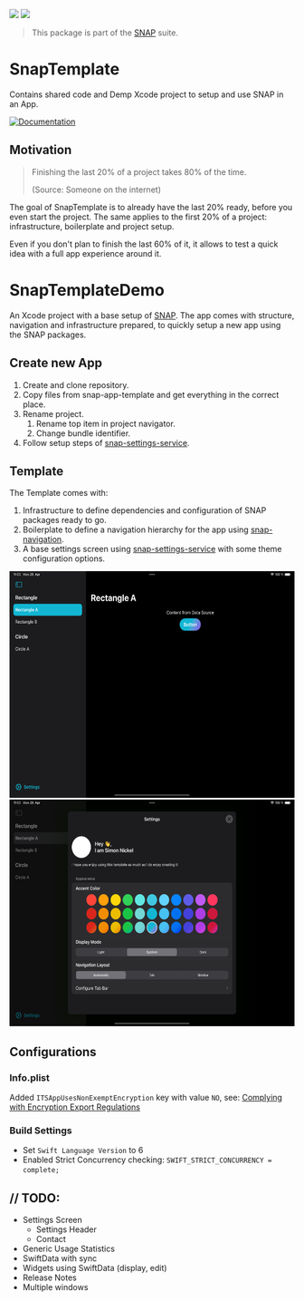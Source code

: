 <!-- Copy badges from SPI -->
[![](https://img.shields.io/endpoint?url=https%3A%2F%2Fswiftpackageindex.com%2Fapi%2Fpackages%2Fsimonnickel%2Fsnap-template%2Fbadge%3Ftype%3Dplatforms)](https://swiftpackageindex.com/simonnickel/snap-template)
[![](https://img.shields.io/endpoint?url=https%3A%2F%2Fswiftpackageindex.com%2Fapi%2Fpackages%2Fsimonnickel%2Fsnap-template%2Fbadge%3Ftype%3Dswift-versions)](https://swiftpackageindex.com/simonnickel/snap-template) 

> This package is part of the [SNAP](https://github.com/simonnickel/snap) suite.


# SnapTemplate

Contains shared code and Demp Xcode project to setup and use SNAP in an App. 

[![Documentation][documentation badge]][documentation] 

[documentation]: https://swiftpackageindex.com/simonnickel/snap-template/main/documentation/snaptemplate
[documentation badge]: https://img.shields.io/badge/Documentation-DocC-blue


## Motivation

> Finishing the last 20% of a project takes 80% of the time.
>
> (Source: Someone on the internet)

The goal of SnapTemplate is to already have the last 20% ready, before you even start the project. The same applies to the first 20% of a project: infrastructure, boilerplate and project setup. 

Even if you don't plan to finish the last 60% of it, it allows to test a quick idea with a full app experience around it.


# SnapTemplateDemo

An Xcode project with a base setup of [SNAP](https://github.com/simonnickel/snap). The app comes with structure, navigation and infrastructure prepared, to quickly setup a new app using the SNAP packages.


## Create new App

1. Create and clone repository.
2. Copy files from snap-app-template and get everything in the correct place.
3. Rename project.
    1. Rename top item in project navigator.
    2. Change bundle identifier.
4. Follow setup steps of [snap-settings-service](https://github.com/simonnickel/snap-settings-service#setup).


## Template

The Template comes with:
 
1. Infrastructure to define dependencies and configuration of SNAP packages ready to go.
2. Boilerplate to define a navigation hierarchy for the app using [snap-navigation](https://github.com/simonnickel/snap-navigation).
3. A base settings screen using [snap-settings-service](https://github.com/simonnickel/snap-settings-service) with some theme configuration options. 

<img src="/screenshot.png" height="400">
<img src="/screenshot-settings.png" height="400">


## Configurations

### Info.plist

Added `ITSAppUsesNonExemptEncryption` key with value `NO`, see: [Complying with Encryption Export Regulations](https://developer.apple.com/documentation/security/complying_with_encryption_export_regulations)

### Build Settings

 - Set `Swift Language Version` to 6
 - Enabled Strict Concurrency checking: `SWIFT_STRICT_CONCURRENCY = complete;`


## // TODO:  

- Settings Screen
    - Settings Header
    - Contact
- Generic Usage Statistics
- SwiftData with sync
- Widgets using SwiftData (display, edit)
- Release Notes
- Multiple windows
